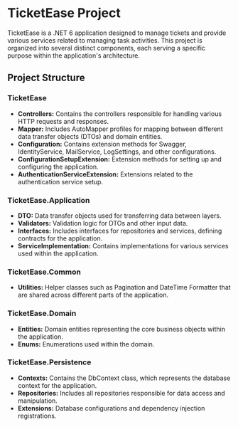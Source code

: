 # TicketEase Project

TicketEase is a .NET 6 application designed to manage tickets and provide various services related to managing task activities. This project is organized into several distinct components, each serving a specific purpose within the application's architecture.

## Project Structure

### TicketEase
- **Controllers:** Contains the controllers responsible for handling various HTTP requests and responses.
- **Mapper:** Includes AutoMapper profiles for mapping between different data transfer objects (DTOs) and domain entities.
- **Configuration:** Contains extension methods for Swagger, IdentityService, MailService, LogSettings, and other configurations.
- **ConfigurationSetupExtension:** Extension methods for setting up and configuring the application.
- **AuthenticationServiceExtension:** Extensions related to the authentication service setup.

### TicketEase.Application
- **DTO:** Data transfer objects used for transferring data between layers.
- **Validators:** Validation logic for DTOs and other input data.
- **Interfaces:** Includes interfaces for repositories and services, defining contracts for the application.
- **ServiceImplementation:** Contains implementations for various services used within the application.

### TicketEase.Common
- **Utilities:** Helper classes such as Pagination and DateTime Formatter that are shared across different parts of the application.

### TicketEase.Domain
- **Entities:** Domain entities representing the core business objects within the application.
- **Enums:** Enumerations used within the domain.

### TicketEase.Persistence
- **Contexts:** Contains the DbContext class, which represents the database context for the application.
- **Repositories:** Includes all repositories responsible for data access and manipulation.
- **Extensions:** Database configurations and dependency injection registrations.
